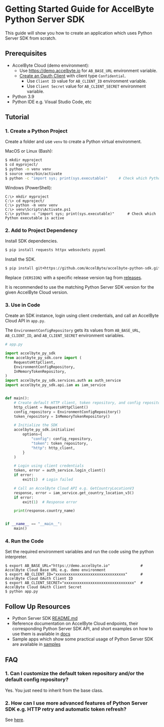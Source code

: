 # Getting Started Guide for AccelByte Python Server SDK

This guide will show you how to create an application which uses Python Server SDK from scratch.

## Prerequisites

* AccelByte Cloud (demo environment):
    * Use https://demo.accelbyte.io for `AB_BASE_URL` environment variable.
    * [Create an Oauth Client](https://docs.accelbyte.io/guides/access/iam-client.html#create-a-client) with client type `Confidential`.
        * Use `Client ID` value for `AB_CLIENT_ID` environment variable.
        * Use `Client Secret` value for `AB_CLIENT_SECRET` environment variable.
* Python 3.9
* Python IDE e.g. Visual Studio Code, etc

## Tutorial

### 1. Create a Python Project

Create a folder and use `venv` to create a Python virtual environment.

MacOS or Linux (Bash):

```bash
$ mkdir myproject
$ cd myproject/
$ python -m venv venv
$ source venv/bin/activate
$ python -c "import sys; print(sys.executable)"     # Check which Python executable is active
```

Windows (PowerShell):

```pwsh
C:\> mkdir myproject
C:\> cd myproject/
C:\> python -m venv venv
C:\> venv\Scripts\Activate.ps1
C:\> python -c "import sys; print(sys.executable)"      # Check which Python executable is active
```

### 2. Add to Project Dependency

Install SDK dependencies.

```bash
$ pip install requests httpx websockets pyyaml
```

Install the SDK.

```bash
$ pip install git+https://github.com/AccelByte/accelbyte-python-sdk.git@{VERSION}#egg=accelbyte_py_sdk
```

Replace `{VERSION}` with a specific release version tag from [releases](https://github.com/AccelByte/accelbyte-python-sdk/releases).

It is recommended to use the matching Python Server SDK version for the given AccelByte Cloud version.

### 3. Use in Code

Create an SDK instance, login using client credentials, and call an AccelByte Cloud API in `app.py`. 

The `EnvironmentConfigRepository` gets its values from `AB_BASE_URL`, `AB_CLIENT_ID`, and `AB_CLIENT_SECRET` environment variables.

```python
# app.py

import accelbyte_py_sdk
from accelbyte_py_sdk.core import (
    RequestsHttpClient,
    EnvironmentConfigRepository,
    InMemoryTokenRepository,
)
import accelbyte_py_sdk.services.auth as auth_service
import accelbyte_py_sdk.api.iam as iam_service


def main():
    # Create default HTTP client, token repository, and config repository instances
    http_client = RequestsHttpClient()
    config_repository = EnvironmentConfigRepository()
    token_repository = InMemoryTokenRepository()

    # Initialize the SDK
    accelbyte_py_sdk.initialize(
        options={
            "config": config_repository,
            "token": token_repository,
            "http": http_client,
        }
    )

    # Login using client credentials
    token, error = auth_service.login_client()
    if error:
        exit(1)  # Login failed

    # Call an AccelByte Cloud API e.g. GetCountryLocationV3
    response, error = iam_service.get_country_location_v3()
    if error:
        exit(1)  # Response error

    print(response.country_name)


if __name__ == "__main__":
    main()

```

### 4. Run the Code

Set the required environment variables and run the code using the python interpreter.

```shell
$ export AB_BASE_URL="https://demo.accelbyte.io"              # AccelByte Cloud Base URL e.g. demo environment
$ export AB_CLIENT_ID="xxxxxxxxxxxxxxxxxxxxxxxxxxxxxxxx"      # AccelByte Cloud OAuth Client ID
$ export AB_CLIENT_SECRET="xxxxxxxxxxxxxxxxxxxxxxxxxxxxxxxx"  # AccelByte Cloud OAuth Client Secret
$ python app.py
```

## Follow Up Resources

* Python Server SDK [README.md](https://github.com/AccelByte/accelbyte-python-sdk/blob/main/README.md)
* Reference documentation on AccelByte Cloud endpoints, their corresponding Python Server SDK API, and short examples on how to use them is available in [docs](https://github.com/AccelByte/accelbyte-python-sdk/blob/main/docs)
* Sample apps which show some practical usage of Python Server SDK are available in [samples](https://github.com/AccelByte/accelbyte-python-sdk/blob/main/samples)

## FAQ

### 1. Can I customize the default token repository and/or the default config repository?

Yes. You just need to inherit from the base class.

### 2. How can I use more advanced features of Python Server SDK e.g. HTTP retry and automatic token refresh? 

See [here](https://github.com/AccelByte/accelbyte-python-sdk/blob/main/README.md).
